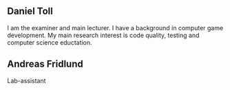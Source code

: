 Daniel Toll
-----------

I am the examiner and main lecturer. I have a background in computer game development. My main research interest is code quality, testing and computer science eductation.

Andreas Fridlund
----------------

Lab-assistant

